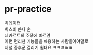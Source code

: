 # pr-practice

빅데이터<br/>
빅스비 쓴다 손<br/>
데카르트의 주장에 따르면<br/>
이런 편리한 기능들을 애용하는 사람들이야말로<br/>
터널 증후군 걸리기 쉽대요 ㅋㅋㄹㅃㅃ<br/>